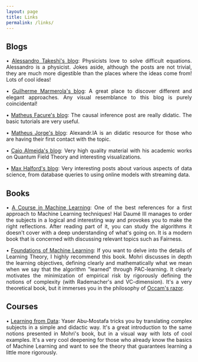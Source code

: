 ```yaml
---
layout: page
title: Links
permalink: /links/
---
```


## Blogs

<p><div align="justify"> &bull; <a href="https://takeshimg92.github.io/">Alessandro Takeshi's blog</a>: Physicists love to solve difficult equations. Alessandro is a physicist. Jokes aside, although the posts are not trivial, they are much more digestible than the places where the ideas come from! Lots of cool ideas!</div></p>

<p><div align="justify"> &bull; <a href="https://gdmarmerola.github.io/">Guilherme Marmerola's blog</a>: A great place to discover different and elegant approaches. Any visual resemblance to this blog is purely coincidental!</div></p>

<p><div align="justify"> &bull; <a href="https://matheusfacure.github.io/">Matheus Facure's blog</a>: The causal inference post are really didatic. The basic tutorials are very useful.</div></p>

<p><div align="justify"> &bull; <a href="https://matheusjorge.github.io/">Matheus Jorge's blog</a>: Alexandr.IA is an didatic resource for those who are having their first contact with the topic.</div></p>

<p><div align="justify"> &bull; <a href="https://sites.google.com/view/caioalmeida">Caio Almeida's blog</a>: Very high quality material with his academic works on Quantum Field Theory and interesting visualizations.</div></p>

<p><div align="justify"> &bull; <a href="https://maxhalford.github.io/">Max Halford's blog</a>: Very interesting posts about various aspects of data science, from database queries to using online models with streaming data.</div></p>

## Books

<p><div align="justify"> &bull; <a href="http://ciml.info/">A Course in Machine Learning</a>: One of the best references for a first approach to Machine Learning techniques! Hal Daumé III manages to order the subjects in a logical and interesting way and provokes you to make the right reflections. After reading part of it, you can study the algorithms it doesn't cover with a deep understanding of what's going on. It is a modern book that is concerned with discussing relevant topics such as Fairness.</div></p>

<p><div align="justify"> &bull; <a href="https://cs.nyu.edu/~mohri/mlbook/">Foundations of Machine Learning</a>: If you want to delve into the details of Learning Theory, I highly recommend this book. Mohri discusses in depth the learning objectives, defining clearly and mathematically what we mean when we say that the algorithm "learned" through PAC-learning. It clearly motivates the minimization of empirical risk by rigorously defining the notions of complexity (with Rademacher's and VC-dimension). It's a very theoretical book, but it immerses you in the philosophy of <a href="https://en.wikipedia.org/wiki/Occam%27s_razor">Occam's razor</a>.</div></p>

## Courses

<p><div align="justify"> &bull; <a href="https://work.caltech.edu/telecourse.html">Learning from Data</a>: Yaser Abu-Mostafa tricks you by translating complex subjects in a simple and didactic way. It's a great introduction to the same notions presented in Mohri's book, but in a visual way with lots of cool examples. It's a very cool deepening for those who already know the basics of Machine Learning and want to see the theory that guarantees learning a little more rigorously.</div></p>
